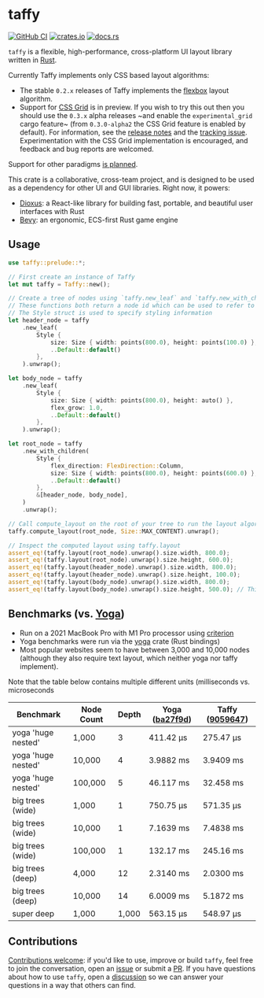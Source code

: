 # taffy

[![GitHub CI](https://github.com/DioxusLabs/taffy/actions/workflows/ci.yml/badge.svg)](https://github.com/DioxusLabs/taffy/actions/workflows/ci.yml)
[![crates.io](https://img.shields.io/crates/v/taffy.svg)](https://crates.io/crates/taffy)
[![docs.rs](https://img.shields.io/docsrs/taffy)](https://docs.rs/taffy)

`taffy` is a flexible, high-performance, cross-platform UI layout library written in [Rust](https://www.rust-lang.org).

Currently Taffy implements only CSS based layout algorithms:

- The stable `0.2.x` releases of Taffy implements the [flexbox](https://css-tricks.com/snippets/css/a-guide-to-flexbox/) layout algorithm.
- Support for [CSS Grid](https://css-tricks.com/snippets/css/complete-guide-grid/) is in preview. If you wish to try this out then you should use the `0.3.x` alpha releases ~and enable the `experimental_grid` cargo feature~ (from `0.3.0-alpha2` the CSS Grid feature is enabled by default). For information, see the [release notes](https://github.com/DioxusLabs/taffy/blob/main/RELEASES.md) and the [tracking issue](https://github.com/DioxusLabs/taffy/issues/204). Experimentation with the CSS Grid implementation is encouraged, and feedback and bug reports are welcomed.

Support for other paradigms [is planned](https://github.com/DioxusLabs/taffy/issues/28).

This crate is a collaborative, cross-team project, and is designed to be used as a dependency for other UI and GUI libraries.
Right now, it powers:

- [Dioxus](https://dioxuslabs.com/): a React-like library for building fast, portable, and beautiful user interfaces with Rust
- [Bevy](https://bevyengine.org/): an ergonomic, ECS-first Rust game engine

## Usage

```rust
use taffy::prelude::*;

// First create an instance of Taffy
let mut taffy = Taffy::new();

// Create a tree of nodes using `taffy.new_leaf` and `taffy.new_with_children`.
// These functions both return a node id which can be used to refer to that node
// The Style struct is used to specify styling information
let header_node = taffy
    .new_leaf(
        Style {
            size: Size { width: points(800.0), height: points(100.0) },
            ..Default::default()
        },
    ).unwrap();

let body_node = taffy
    .new_leaf(
        Style {
            size: Size { width: points(800.0), height: auto() },
            flex_grow: 1.0,
            ..Default::default()
        },
    ).unwrap();

let root_node = taffy
    .new_with_children(
        Style {
            flex_direction: FlexDirection::Column,
            size: Size { width: points(800.0), height: points(600.0) },
            ..Default::default()
        },
        &[header_node, body_node],
    )
    .unwrap();

// Call compute_layout on the root of your tree to run the layout algorithm
taffy.compute_layout(root_node, Size::MAX_CONTENT).unwrap();

// Inspect the computed layout using taffy.layout
assert_eq!(taffy.layout(root_node).unwrap().size.width, 800.0);
assert_eq!(taffy.layout(root_node).unwrap().size.height, 600.0);
assert_eq!(taffy.layout(header_node).unwrap().size.width, 800.0);
assert_eq!(taffy.layout(header_node).unwrap().size.height, 100.0);
assert_eq!(taffy.layout(body_node).unwrap().size.width, 800.0);
assert_eq!(taffy.layout(body_node).unwrap().size.height, 500.0); // This value was not set explicitly, but was computed by Taffy

```

## Benchmarks (vs. [Yoga](https://github.com/facebook/yoga))

- Run on a 2021 MacBook Pro with M1 Pro processor using [criterion](https://github.com/bheisler/criterion.rs)
- Yoga benchmarks were run via the [yoga](https://github.com/bschwind/yoga-rs) crate (Rust bindings)
- Most popular websites seem to have between 3,000 and 10,000 nodes (although they also require text layout, which neither yoga nor taffy implement).

Note that the table below contains multiple different units (milliseconds vs. microseconds

| Benchmark          | Node Count | Depth | Yoga ([ba27f9d]) | Taffy ([9059647]) |
| ---                | ---        | ---   | ---              | ---               |
| yoga 'huge nested' | 1,000      | 3     | 411.42 µs        | 275.47 µs         |
| yoga 'huge nested' | 10,000     | 4     | 3.9882 ms        | 3.9409 ms         |
| yoga 'huge nested' | 100,000    | 5     | 46.117 ms        | 32.458 ms         |
| big trees (wide)   | 1,000      | 1     | 750.75 µs        | 571.35 µs         |
| big trees (wide)   | 10,000     | 1     | 7.1639 ms        | 7.4838 ms         |
| big trees (wide)   | 100,000    | 1     | 132.17 ms        | 245.16 ms         |
| big trees (deep)   | 4,000      | 12    | 2.3140 ms        | 2.0300 ms         |
| big trees (deep)   | 10,000     | 14    | 6.0009 ms        | 5.1872 ms         |
| super deep         | 1,000      | 1,000 | 563.15 µs        | 548.97 µs         |

[ba27f9d]: https://github.com/facebook/yoga/commit/ba27f9d1ecfa7518019845b84b035d3d4a2a6658
[9059647]: https://github.com/DioxusLabs/taffy/commit/ba27f9d1ecfa7518019845b84b035d3d4a2a6658

## Contributions

[Contributions welcome](https://github.com/DioxusLabs/taffy/blob/main/CONTRIBUTING.md):
if you'd like to use, improve or build `taffy`, feel free to join the conversation, open an [issue](https://github.com/DioxusLabs/taffy/issues) or submit a [PR](https://github.com/DioxusLabs/taffy/pulls).
If you have questions about how to use `taffy`, open a [discussion](https://github.com/DioxusLabs/taffy/discussions) so we can answer your questions in a way that others can find.
